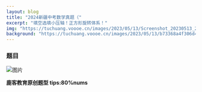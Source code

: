 ```yaml
---
layout: blog
title: "2024新疆中考数学真题（"
excerpt: "填空选填小压轴！正方形旋转体系！"
img: "https://tuchuang.voooe.cn/images/2023/05/13/Screenshot_20230513_203649.jpg"
background: "https://tuchuang.voooe.cn/images/2023/05/13/b73368a4f306d4b14b293511b36f4500e32a9f26.png1256w_664h_progressive.webp"
---
```

 

### 题目

![图片](https://tuchuang.voooe.cn/images/2023/05/13/Screenshot_20230513_203649.jpg)

 **鹿客教育原创题型 tips:80%nums** 